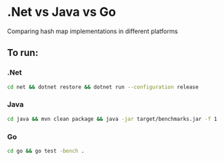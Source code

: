 # .Net vs Java vs Go
Comparing hash map implementations in different platforms

## To run:

### .Net
```bash
cd net && dotnet restore && dotnet run --configuration release
```

### Java
```bash
cd java && mvn clean package && java -jar target/benchmarks.jar -f 1
```

### Go
```bash
cd go && go test -bench .
```
